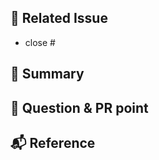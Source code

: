 ## 📣 Related Issue

<!-- 관련 이슈를 적어주세요. -->

- close #

## 📝 Summary

<!-- 해당 PR의 주요 작업 내용을 적어주세요 -->

## 🙏 Question & PR point

<!-- PR과정에서 다른 팀원이 알아야할 사항이나 궁금증을 적어주세요 -->

## 📬 Reference

<!-- 참고한 코드의 출처를 작성해주세요 -->